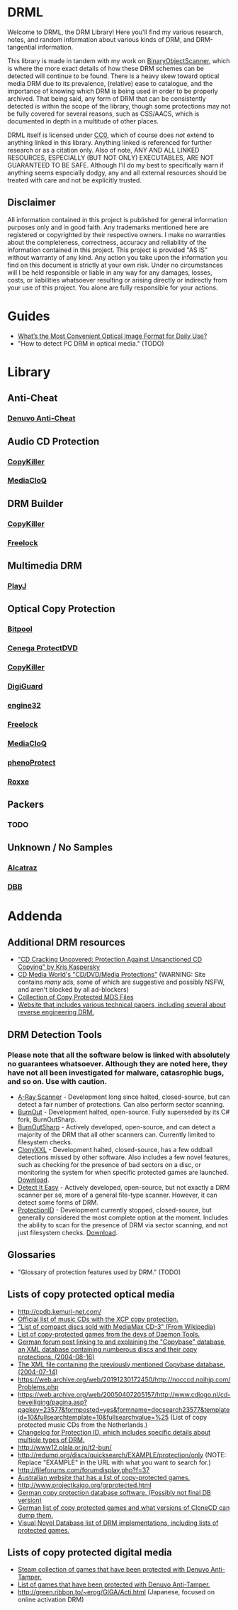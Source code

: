 # DRML
Welcome to DRML, the DRM Library! Here you'll find my various research, notes, and random information about various kinds of DRM, and DRM-tangential information.

This library is made in tandem with my work on [BinaryObjectScanner](https://github.com/SabreTools/BinaryObjectScanner), which is where the more exact details of how these DRM schemes can be detected will continue to be found.
There is a heavy skew toward optical media DRM due to its prevalence, (relative) ease to catalogue, and the importance of knowing which DRM is being used in order to be properly archived.
That being said, any form of DRM that can be consistently detected is within the scope of the library, though some protections may not be fully covered for several reasons, such as CSS/AACS, which is documented in depth in a multitude of other places.

DRML itself is licensed under [CC0](https://creativecommons.org/share-your-work/public-domain/cc0/), which of course does *not* extend to anything linked in this library. Anything linked is referenced for further research or as a citation only. Also of note, ANY AND ALL LINKED RESOURCES, ESPECIALLY (BUT NOT ONLY) EXECUTABLES, ARE NOT GUARANTEED TO BE SAFE. Although I'll do my best to specifically warn if anything seems especially dodgy, any and all external resources should be treated with care and not be explicitly trusted.

## Disclaimer
All information contained in this project is published for general information purposes only and in good faith.
Any trademarks mentioned here are registered or copyrighted by their respective owners.
I make no warranties about the completeness, correctness, accuracy and reliability of the information contained in this project.
This project is provided "AS IS" without warranty of any kind.
Any action you take upon the information you find on this document is strictly at your own risk. Under no circumstances will I be held responsible or liable in any way for any damages, losses, costs, or liabilities whatsoever resulting or arising directly or indirectly from your use of this project. You alone are fully responsible for your actions.

# Guides

* [What’s the Most Convenient Optical Image Format for Daily Use?](./Guides/Image_Formats.md)
* "How to detect PC DRM in optical media." (TODO)


# Library
## Anti-Cheat
### [Denuvo Anti-Cheat](Denuvo_Anti-Cheat.md)
## Audio CD Protection
### [CopyKiller](CopyKiller.md)
### [MediaCloQ](MediaCloQ.md)
## DRM Builder
### [CopyKiller](CopyKiller.md)
### [Freelock](Freelock.md)
## Multimedia DRM
### [PlayJ](PlayJ.md)
## Optical Copy Protection
### [Bitpool](Bitpool.md)
### [Cenega ProtectDVD](Cenega_ProtectDVD.md)
### [CopyKiller](CopyKiller.md)
### [DigiGuard](DigiGuard.md)
### [engine32](engine32.md)
### [Freelock](Freelock.md)
### [MediaCloQ](MediaCloQ.md)
### [phenoProtect](phenoProtect.md)
### [Roxxe](Roxxe.md)
## Packers
### TODO
## Unknown / No Samples
### [Alcatraz](Alcatraz.md)
### [DBB](DBB.md)


# Addenda
## Additional DRM resources
* ["CD Cracking Uncovered: Protection Against Unsanctioned CD Copying" by Kris Kaspersky](https://archive.org/details/CDCrackingUncoveredProtectionAgainstUnsanctionedCDCopyingKrisKaspersky)
* [CD Media World's "CD/DVD/Media Protections"](https://www.cdmediaworld.com/hardware/cdrom/cd_protections.shtml) (WARNING: Site contains *many* ads, some of which are suggestive and possibly NSFW, and aren't blocked by all ad-blockers)
* [Collection of Copy Protected MDS Files](https://archive.org/details/collection-of-copy-protected-mds-files)
* [Website that includes various technical papers, including several about reverse engineering DRM.](https://www.lucadamico.dev/)
## DRM Detection Tools
### Please note that all the software below is linked with absolutely no guarantees whatsoever. Although they are noted here, they have not all been investigated for malware, catasrophic bugs, and so on. Use with caution.
* [A-Ray Scanner](https://web.archive.org/web/20050528202640/http://www.aray-software.com/index.php?showtopic=55) - Development long since halted, closed-source, but can detect a fair number of protections. Can also perform sector scanning.
* [BurnOut](http://burnout.sourceforge.net/) - Development halted, open-source. Fully superseded by its C# fork, BurnOutSharp.
* [BurnOutSharp](https://github.com/mnadareski/BurnOutSharp) - Actively developed, open-source, and can detect a majority of the DRM that all other scanners can. Currently limited to filesystem checks.
* [ClonyXXL](https://web.archive.org/web/20030209022858/http://clony.smokers-board.de:80/) - Development halted, closed-source, has a few oddball detections missed by other software. Also includes a few novel features, such as checking for the presence of bad sectors on a disc, or monitoring the system for when specific protected games are launched. [Download](https://web.archive.org/web/20200507185551/cmw.mobiletarget.net/?f=ClonyXXL.zip).
* [Detect It Easy](https://github.com/horsicq/Detect-It-Easy) - Actively developed, open-source, but not exactly a DRM scanner per se, more of a general file-type scanner. However, it can detect some forms of DRM.
* [ProtectionID](https://web.archive.org/web/20210331144912/https://protectionid.net/) - Development currently stopped, closed-source, but generally considered the most complete option at the moment. Includes the ability to scan for the presence of DRM via sector scanning, and not just filesystem checks. [Download](https://web.archive.org/web/20180909104700/https://pid.wiretarget.com/?f=ProtectionId.690.December.2017.rar).
## Glossaries
* "Glossary of protection features used by DRM." (TODO)
## Lists of copy protected optical media
* http://cpdb.kemuri-net.com/ 
* [Official list of music CDs with the XCP copy protection.](https://web.archive.org/web/20071012024250/http://cp.sonybmg.com/xcp/english/titles.html)
* ["List of compact discs sold with MediaMax CD-3" (From Wikipedia)](https://en.m.wikipedia.org/wiki/List_of_compact_discs_sold_with_MediaMax_CD-3)
* [List of copy-protected games from the devs of Daemon Tools.](https://web.archive.org/web/20170222085203/http://forum.daemon-tools.cc/gamedb.php?letter=all)
* [German forum post linking to and explaining the "Copybase" database, an XML database containing numberous discs and their copy protections. (2004-08-16)](https://web.archive.org/web/20040816080838/http://forum.copybase.ch/de/index.php?showtopic=1624)
* [The XML file containing the previously mentioned Copybase database. (2004-07-14)](https://web.archive.org/web/20040714135732/http://copybase.ch/XML/Database/index.xml)
* https://web.archive.org/web/20191230172450/http://nocccd.noihjp.com/Problems.php
* https://web.archive.org/web/20050407205157/http://www.cdlogo.nl/cd-beveiliging/pagina.asp?pagkey=23577&formposted=yes&formname=docsearch23577&templateid=10&fullsearchtemplate=10&fullsearchvalue=%25 (List of copy protected music CDs from the Netherlands.)
* [Changelog for Protection ID, which includes specific details about multiple types of DRM.](https://web.archive.org/web/20210331144912/https://protectionid.net/)
* http://www12.plala.or.jp/t2-bun/
* http://redump.org/discs/quicksearch/EXAMPLE/protection/only (NOTE: Replace "EXAMPLE" in the URL with what you want to search for.)
* http://fileforums.com/forumdisplay.php?f=37
* [Australian website that has a list of copy-protected games.](https://web.archive.org/web/20030226122451/http://www.users.bigpond.net.au/portmac/index.htm)
* http://www.projectkaigo.org/grprotected.html
* [German copy protection database software. (Possibly not final DB version)](https://web.archive.org/web/20020221142949/http://www.isis.de:80/members/~awenderh/tccd/TCCD26BDE.exe)
* [German list of copy protected games and what versions of CloneCD can dump them.](http://dl.seite.net/cgi-bin/baseportal.pl?htx=/clonecd/main&range=0,737)
* [Visual Novel Database list of DRM implementations, including lists of protected games.](https://vndb.org/r/drm?n=&s=&u=1)
## Lists of copy protected digital media
* [Steam collection of games that have been protected with Denuvo Anti-Tamper.](https://store.steampowered.com/curator/26095454-Denuvo-Games/)
* [List of games that have been protected with Denuvo Anti-Tamper.](https://www.game-debate.com/games/gamesWithDenuvo)
* http://green.ribbon.to/~erog/GIGA/Acti.html (Japanese, focused on online activation DRM)
